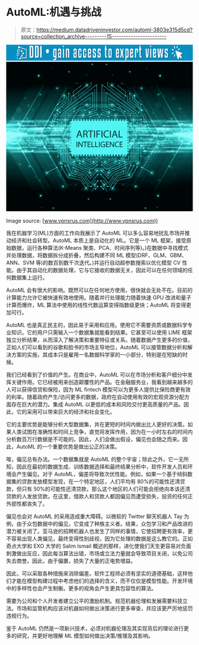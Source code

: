 # AutoML:机遇与挑战

> 原文：<https://medium.datadriveninvestor.com/automl-3803e315d5cd?source=collection_archive---------15----------------------->

[![](img/504d6d748fcf9512505f4f52168c2d9d.png)](http://www.track.datadriveninvestor.com/1B9E)![](img/100945f5685d566917ef15a69d880923.png)

Image source: [www.vpnsrus.com](http://www.vpnsrus.com))

我在机器学习(ML)方面的工作向我展示了 AutoML 可以多么容易地扰乱市场并推动经济和社会转型。AutoML 本质上是自动化的 ML。它是一个 ML 框架，接受原始数据，运行各种算法(K-Means 聚类、PCA、时间序列等)。)在数据中寻找模式并处理数据，将数据拆分成折叠，然后构建不同 ML 模型(DRF、GLM、GBM、ANN、SVM 等)的数百到数千次迭代。)并运行自动超参数搜索以优化模型 CV 性能。由于其自动化的数据处理，它与它接收的数据无关，因此可以在任何领域的任何数据集上运行。

AutoML 会有很大的影响。既然可以在任何地方使用，很快就会无处不在。目前的计算能力允许它被快速有效地使用。随着并行处理能力随着快速 GPU 改进和量子计算而爆炸，ML 算法中使用的线性代数运算变得指数级更快；AutoML 将变得更加可行。

AutoML 也是真正民主的，因此易于采用和应用。使用它不需要资质或数据科学专业知识。它的用户只需输入一个数据集就能看到结果。它甚至可以使用 LIME 框架独立分析结果，从而深入了解决策和重要特征或关系。随着数据产生更多的价值，正如人们可以看到的谷歌和脸书的市场主导地位，AutoML 可以接管数据分析和解决方案的实施，其成本只是雇用一名数据科学家的一小部分，特别是在短缺的时候。

我们已经看到了价值的产生。在商业中，AutoML 可以在市场分析和客户细分中发挥关键作用。它已经被用来创造颠覆性的产品。在金融服务业，我看到越来越多的人可以获得信贷和保险，因为 ML fintech 模型可以为更多人提供比保险商更有效的利率。随着政府产生/访问更多的数据，政府在自动使用有效的宏观资源分配方面存在巨大的潜力。集成 AutoML 以更低的成本和风险交付更高质量的产品。因此，它的采用可以带来巨大的经济和社会变化。

它的主要优势是能够分析大型数据集，并在更短的时间内做出比人更好的决策。如果人类试图在准确性和时间上竞争，直觉将发挥作用，因为在一小时左右的时间内分析数百万行数据是不可能的。因此，人们会做出假设，偏见也会随之而来。因此，AutoML 的一个重要优势是做出公正的决策。

唉，偏见总有办法。一个数据集就是 AutoML 的整个宇宙；除此之外，它一无所知，因此在最初的数据生成、训练数据选择和最终结果分析中，软件开发人员和环境会产生偏见。对于 AutoML，偏差将导致次优性能。例如，如果一个基于倾斜数据集的贷款发放模型发现，在一个特定地区，人们平均有 80%的可能性还清贷款，但只有 50%的可能性还清贷款，那么这个地区的人们可能会拒绝向本该还清贷款的人发放贷款。在这里，借款人和贷款人都因偏见而遭受损失，投资的任何正外部性都丧失了。

偏见也会对 AutoML 的采用造成重大障碍。以微软的 Twitter 聊天机器人 Tay 为例，由于众包数据中的偏见，它变成了种族主义者。结果，众包学习和产品改进的潜力被关闭了。亚马逊的招聘机器人也发生了同样的事情，它使招聘更有效率，更不容易出现人类偏见，最终变得性别歧视，因为它处理的数据是这么教它的。正如奇点大学和 EXO 大学的 Salim Ismail 概述的那样，进化使我们天生更容易对负面刺激做出反应，因此每当算法出错，市场或立法力量就会导致项目关闭，以免公司失去商誉。因此，由于偏置，损失了大量的正电势增益。

因此，可以采取各种措施来消除偏差。软件工程师必须有坚实的道德基础，这样他们才能在模型构建过程中考虑他们的选择的含义，而不仅仅是模型性能。开发环境中的多样性也会产生制衡。更多的视角会产生更具包容性的算法。

需要为公司和个人开发者建立公平的激励机制。规范机器伦理和发展需要科技立法。市场和监管机构应该对机器如何做出决策进行更多审查，并应该更严厉地惩罚违规行为。

鉴于 AutoML 仍然是一项新兴技术，必须对机器伦理及其实现背后的理论进行更多的研究，并更好地理解 ML 模型如何做出决策/推理及其影响。